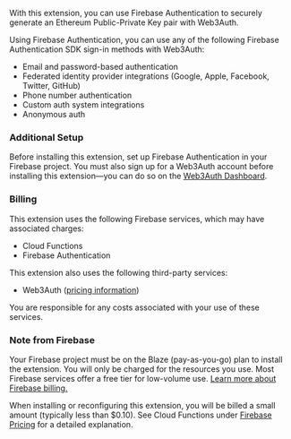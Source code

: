 With this extension, you can use Firebase Authentication to securely generate an Ethereum Public-Private Key pair with Web3Auth.

Using Firebase Authentication, you can use any of the following Firebase Authentication SDK sign-in methods with Web3Auth:

- Email and password-based authentication
- Federated identity provider integrations (Google, Apple, Facebook, Twitter, GitHub)
- Phone number authentication
- Custom auth system integrations
- Anonymous auth

### Additional Setup

Before installing this extension, set up Firebase Authentication in your Firebase project.
You must also sign up for a Web3Auth account before installing this extension—you can do so on the [Web3Auth Dashboard](https://dashboard.web3auth.io).

### Billing

This extension uses the following Firebase services, which may have associated charges:

- Cloud Functions
- Firebase Authentication

This extension also uses the following third-party services:

- Web3Auth ([pricing information](https://web3auth.io/pricing))

You are responsible for any costs associated with your use of these services.

### Note from Firebase

Your Firebase project must be on the Blaze (pay-as-you-go) plan to install the extension. You will only be charged for the resources you use. Most Firebase services offer a free tier for low-volume use. [Learn more about Firebase billing.](https://firebase.google.com/pricing)

When installing or reconfiguring this extension, you will be billed a small amount (typically less than $0.10). See Cloud Functions under [Firebase Pricing](https://firebase.google.com/pricing) for a detailed explanation.

